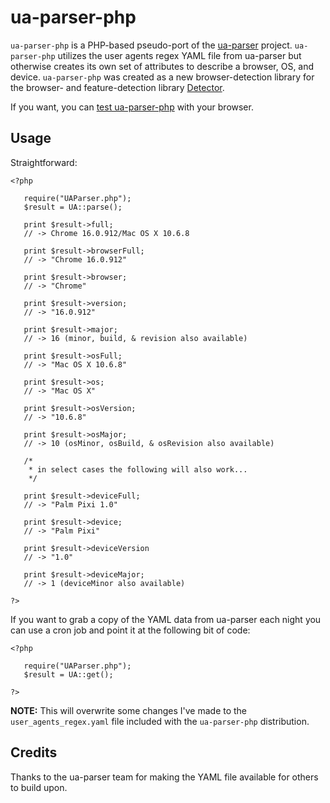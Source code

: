 # ua-parser-php #

`ua-parser-php` is a PHP-based pseudo-port of the [ua-parser](http://code.google.com/p/ua-parser/) project. `ua-parser-php`
utilizes the user agents regex YAML file from ua-parser but otherwise creates its own set of attributes to describe a browser, OS, and device. `ua-parser-php`
was created as a new browser-detection library for the browser- and feature-detection library [Detector](https://github.com/dmolsen/Detector).

If you want, you can [test ua-parser-php](http://uaparser.dmolsen.com/) with your browser.

## Usage ##

Straightforward:

    <?php

       require("UAParser.php");
       $result = UA::parse();

       print $result->full;
       // -> Chrome 16.0.912/Mac OS X 10.6.8

       print $result->browserFull;
       // -> "Chrome 16.0.912"
		
       print $result->browser;
       // -> "Chrome"
		
       print $result->version;
       // -> "16.0.912"
		
       print $result->major;
       // -> 16 (minor, build, & revision also available)
		
       print $result->osFull;
       // -> "Mac OS X 10.6.8"
		
       print $result->os;
       // -> "Mac OS X"
		
       print $result->osVersion;
       // -> "10.6.8"
		
       print $result->osMajor;
       // -> 10 (osMinor, osBuild, & osRevision also available)

       /* 
        * in select cases the following will also work...
        */

       print $result->deviceFull;
       // -> "Palm Pixi 1.0"
       
       print $result->device;
       // -> "Palm Pixi"

       print $result->deviceVersion
       // -> "1.0"

       print $result->deviceMajor;
       // -> 1 (deviceMinor also available)

    ?>

If you want to grab a copy of the YAML data from ua-parser each night you can use a cron job and point it at the following bit of code:

    <?php

       require("UAParser.php");
       $result = UA::get();

    ?>

**NOTE:** This will overwrite some changes I've made to the `user_agents_regex.yaml` file included with the `ua-parser-php` distribution.


## Credits ##

Thanks to the ua-parser team for making the YAML file available for others to build upon.